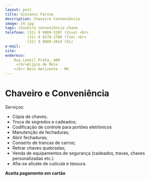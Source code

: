 ```yaml
---
layout: post
title: Giovanni Farina
description: Chaveiro Conveniência
image: 24.jpg
tags: chaveiro conveniência chave 
telefone: (31) 9 9809-5287 (Vivo) <br>
          (31) 9 9178-2786 (Tim) <br>
          (31) 9 8909-3014 (Oi)
e-mail: 
site: 
endereco:
    Rua Leonil Prata, 400  
     </br>Alípio de Melo 
    </br> Belo Horizonte - MG
---
```


# Chaveiro e Conveniência

Serviços:

* Cópia de chaves;
* Troca de segredos e cadeados;
* Codificação de controle para portões eletrônicos
* Manutenção de fechaduras;
* Abrir fechaduras;
* Conserto de trancas de carros;
* Retirar chaves quebradas;
* Venda de equipamentos de segurança (cadeados, travas, chaves personalizadas etc.).
* Afia-se alicate de cutícula e tesoura.

**Aceita pagamento em cartão**


 




